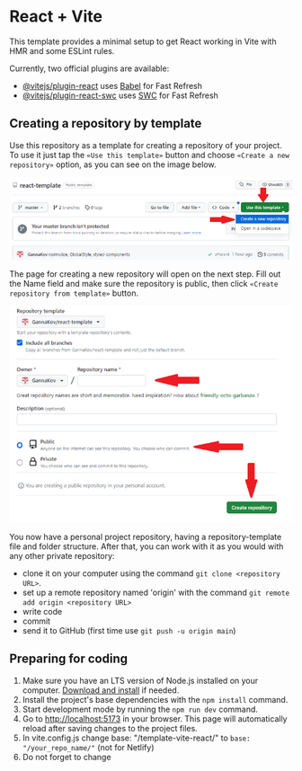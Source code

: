 # React + Vite

This template provides a minimal setup to get React working in Vite with HMR and some ESLint rules.

Currently, two official plugins are available:

- [@vitejs/plugin-react](https://github.com/vitejs/vite-plugin-react/blob/main/packages/plugin-react/README.md) uses [Babel](https://babeljs.io/) for Fast Refresh
- [@vitejs/plugin-react-swc](https://github.com/vitejs/vite-plugin-react-swc) uses [SWC](https://swc.rs/) for Fast Refresh

## Creating a repository by template

Use this repository as a template for creating a repository
of your project. To use it just tap the `«Use this template»` button and choose
`«Create a new repository»` option, as you can see on the image below.

![Creating repo from a template step 1](./src/assets/imagesReadMe/template-step-1.png)

The page for creating a new repository will open on the next step. Fill out
the Name field and make sure the repository is public, then click
`«Create repository from template»` button.

![Creating repo from a template step 2](./src/assets/imagesReadMe/template-step-2.png)

You now have a personal project repository, having a repository-template file
and folder structure. After that, you can work with it as you would with any
other private repository:

- clone it on your computer using the command `git clone <repository URL>`.
- set up a remote repository named 'origin' with the command
  `git remote add origin <repository URL>`
- write code
- commit
- send it to GitHub (first time use `git push -u origin main`)

## Preparing for coding

1. Make sure you have an LTS version of Node.js installed on your computer.
   [Download and install](https://nodejs.org/en/) if needed.
2. Install the project's base dependencies with the `npm install` command.
3. Start development mode by running the `npm run dev` command.
4. Go to [http://localhost:5173](http://localhost:5173) in your browser. This
   page will automatically reload after saving changes to the project files.
5. In vite.config.js change base: "/template-vite-react/" to
   `base: "/your_repo_name/"` (not for Netlify)
6. Do not forget to change <title> in index.html
7. Specify the homepage in package.json (not for Netlify)

```jsx
"homepage": "[PROJECT_URL]"
```

Example

```jsx
"homepage":"https://gannakov.github.io/template-react-vite-modcss/"
```

## Deploy to GitHub

Go to your GitHub Pages configuration (`Settings` >`Pages`) in the repository settings page and choose the source of deployment as `GitHub Actions`, this will lead you to create a workflow that builds and deploys your project (choose `create your own`), a sample workflow that installs dependencies and builds using npm is provided:

```yaml
# Simple workflow for deploying static content to GitHub Pages
name: Deploy static content to Pages

on:
  # Runs on pushes targeting the default branch
  push:
    branches: ["main"]

  # Allows you to run this workflow manually from the Actions tab
  workflow_dispatch:

# Sets the GITHUB_TOKEN permissions to allow deployment to GitHub Pages
permissions:
  contents: read
  pages: write
  id-token: write

# Allow one concurrent deployment
concurrency:
  group: "pages"
  cancel-in-progress: true

jobs:
  # Single deploy job since we're just deploying
  deploy:
    environment:
      name: github-pages
      url: ${{ steps.deployment.outputs.page_url }}
    runs-on: ubuntu-latest
    steps:
      - name: Checkout
        uses: actions/checkout@v4
      - name: Set up Node
        uses: actions/setup-node@v3
        with:
          node-version: 18
          cache: "npm"
      - name: Install dependencies
        run: npm install
      - name: Build
        run: npm run build
      - name: Setup Pages
        uses: actions/configure-pages@v3
      - name: Upload artifact
        uses: actions/upload-pages-artifact@v2
        with:
          # Upload dist repository
          path: "./dist"
      - name: Deploy to GitHub Pages
        id: deployment
        uses: actions/deploy-pages@v2
```

### Create the 404.html file in the public folder if React Router

```html
<!DOCTYPE html>
<html>
  <head>
    <meta charset="utf-8" />
    <title>React Router</title>
    <script type="text/javascript">
      var pathSegmentsToKeep = 1;

      var l = window.location;
      l.replace(
        l.protocol +
          "//" +
          l.hostname +
          (l.port ? ":" + l.port : "") +
          l.pathname
            .split("/")
            .slice(0, 1 + pathSegmentsToKeep)
            .join("/") +
          "/?/" +
          l.pathname
            .slice(1)
            .split("/")
            .slice(pathSegmentsToKeep)
            .join("/")
            .replace(/&/g, "~and~") +
          (l.search ? "&" + l.search.slice(1).replace(/&/g, "~and~") : "") +
          l.hash
      );
    </script>
  </head>
  <body></body>
</html>
```

### Add the script below inside the head tag in index.html if React Router

```js
<script type="text/javascript">
  (function (l) {
    if (l.search[1] === "/") {
      var decoded = l.search
        .slice(1)
        .split("&")
        .map(function (s) {
          return s.replace(/~and~/g, "&");
        })
        .join("?");
      window.history.replaceState(null, null, l.pathname.slice(0, -1) + decoded + l.hash);
    }
  })(window.location);
</script>
```

### Active workflow

![Active workflow step 1](./src/assets/imagesReadMe/actions-config-step-1.png)

![Active workflow step 2](./src/assets/imagesReadMe/actions-config-step-2.png)

```txt
Settings -> Actions -> General -> Workflow permissions -> Read and Write permissions
Actions -> failed deploy -> re-run-job failed jobs
Settings -> Pages -> gh-pages -> save
```

## Deploy to Netlify

1. No base in vite.config.js
2. No homepage in package.json
3. No base in createBrowserRouter or BrowserRouter
4. No additional script in index.html
5. No 404.html in public folder
6. To avoid 404 page it is necessary \_redirects file in public folder
   (if React Router)

```txt
/* /index.html 200
```

### Deployment status

The deployment status of the latest commit is displayed with an icon next to its
ID.

- **Yellow color** - the project is being built and deployed.
- **Green color** - deployment completed successfully.
- **Red color** - an error occurred during linting, build or deployment.

More detailed information about the status can be viewed by clicking on the
icon, and in the drop-down window, follow the link `Details`.

![Deployment status](./src/assets/imagesReadMe/deploy-status.png)

### Live page

After some time, usually a couple of minutes, the live page can be viewed at the
address specified in the edited `homepage` property.

## React Router

If your application uses the `react-router-dom` library for routing, you must
additionally configure the `<BrowserRouter>` component by passing the exact name
of your repository in the `basename` prop. Slashes at the beginning and end of
the line are required.

```text
npm install react-router-dom
```

### Configuring the routing on main.js and app.jsx

main.js

```jsx
import { BrowserRouter } from "react-router-dom";

ReactDOM.createRoot(document.getElementById("root")).render(
  <React.StrictMode>
    <BrowserRouter basename="/your_repo_name/">
      <App />
    </BrowserRouter>
  </React.StrictMode>
);
```

Example App.jsx

```jsx
import { Routes, Route } from "react-router-dom";
import Home from "path/to/pages/Home";
import About from "path/to/pages/About";
import Products from "path/to/pages/Products";

export const App = () => {
  return (
    <div>
      <Routes>
        <Route path="/" element={<Home />} />
        <Route path="/about" element={<About />} />
        <Route path="/products" element={<Products />} />
        <Route path="*" element={<NotFound />} />
      </Routes>
    </div>
  );
};
```

or

main.js

```jsx
ReactDOM.createRoot(document.getElementById("root")).render(
  <React.StrictMode>
    <App />
  </React.StrictMode>
);
```

Example App.jsx

```jsx
const router = createBrowserRouter(
  [
    {
      path: "/",
      element: <SharedLayout />,
      children: [
        { index: true, Component: HomePage },
        {
          path: "/users",
          children: [
            { index: true, element: <UsersPage /> },
            {
              path: "/users/:id",
              element: <SingleUserPage />,
              children: [
                { path: "address", element: <Address /> },
                { path: "contact", element: <Contact /> },
              ],
            },
          ],
        },
        { path: "/contactus", Component: ContactPage },
        { path: "*", Component: NotFound },
      ],
    },
    // { path: "*", Component: Root },
  ],
  { basename: "/your_repo_name/" }
);

const App = () => {
  return <RouterProvider router={router} />;
};
export default App;
```

### How it works

![How it works](./src/assets/imagesReadMe/how-it-works.png)

1. After each push to the `main` branch of the GitHub repository, a special
   script (GitHub Action) is launched from the `.github/workflows/workflow.yml`
   file.
2. All repository files are copied to the server, where the project is
   initialized and linted and built before deployment.

### Useful links

- [react-icons](https://react-icons.github.io/react-icons/)
- [styled-components](https://styled-components.com/)
- [modern-normalize](https://github.com/sindresorhus/modern-normalize)
- [mui](https://mui.com/)
- [tailwind](https://tailwindcss.com/)
- [uuid](https://www.npmjs.com/package/uuid)
- [randomUUID](https://developer.mozilla.org/en-US/docs/Web/API/Crypto/randomUUID)
- [axios](https://axios-http.com/docs/intro)
- [netlify 404 page](https://answers.netlify.com/t/support-guide-i-ve-deployed-my-site-but-i-still-see-page-not-found/125?utm_source=404page&utm_campaign=community_tracking)
